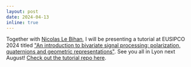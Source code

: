```yaml
---
layout: post
date: 2024-04-13
inline: true
---
```

Together with [Nicolas Le Bihan](https://nicolas-le-bihan.github.io/), I will be presenting a tutorial at EUSIPCO 2024 titled ["An introduction to bivariate signal processing: polarization, quaternions and geometric representations"](https://eusipcolyon.sciencesconf.org/resource/page/id/28).
See you all in Lyon next August! [Check out the tutorial repo here](https://github.com/ricochet-anr/2024_eusipco_tutorial_bivariate_signal_processing).
